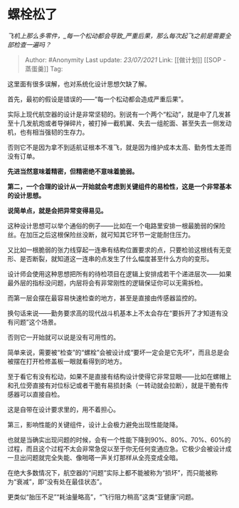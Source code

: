 # 螺栓松了
*飞机上那么多零件，_每一个松动都会导致_严重后果，那么每次起飞之前是需要全部检查一遍吗？*

> Author: #Anonymity
> Last update: *23/07/2021* 
> Link: [[做计划]] [[SOP - 蒸蛋羹]]
> Tag:   
  



这里面有很多误解，也对系统化设计思想欠缺了解。

首先，最初的假设是错误的——“每一个松动都会造成严重后果”。

实际上现代航空器的设计是非常坚韧的。别说有一个两个“松动”，就是中了几发甚至十几发航炮或者导弹碎片，被打掉一截机翼、失去一组舵面、甚至失去一侧发动机，也有相当强韧的生存力。

否则它不是因为拿不到适航证根本不准飞，就是因为维护成本太高、勤务性太差而没有订单。

**先进当然意味着精密，但精密绝不意味着脆弱。**

  

**第二，一个合理的设计从一开始就会考虑到关键组件的易检性，这是一个非常基本的设计思想。**

**说简单点，就是会把异常变得易见。**

这种设计思想可以举个通俗的例子——比如在一个电路里安排一根最脆弱的保险丝。在加压之后这根保险丝没断，就可知其它环节一定能耐住压力。

又比如一根脆弱的张力线穿起一连串有结构位置要求的点，只要检验这根线有无变形、是否断裂，就知道这一连串的点发生了什么幅度甚至什么方向的变形。

设计师会使用这种思想把所有的待检项目在逻辑上安排成若干个递进层次——如果最外层的指标没问题，内层将会有非常刚性的逻辑保证你可以无需拆检。

而第一层会摆在最容易快速检查的地方，甚至是直接由传感器监控的。

换句话来说——勤务要求高的现代战斗机基本上不太会存在“要拆开了才知道有没有问题”这个场景。

否则它一开始就可以说是没有可用性的。

简单来说，需要被“检查”的“螺栓”会被设计成“要坏一定会是它先坏”，而且总是会被摆在打开检修盖板一眼就看得到的地方。

至于看它有没有松动，如果不是直接有结构设计使得它非常显眼——比如在螺帽上和孔位旁直接有对位标记或者干脆有易损封条（一转动就会拉断），就是干脆有传感器可以直接自检。

这是自带在设计要求里的，用不着担心。

第三，影响性能的关键组件，设计上会极力避免出现性能陡降。

也就是当确实出现问题的时候，会有一个性能下降到90%、80%、70%、60%的过程，而且这个过程不太会非常急促以至于你无任何变通应急。它极少会被设计成一旦出问题就完全失能、像啪嗒一声关灯那样从全亮变成全暗。

在绝大多数情况下，航空器的“问题”实际上都不能被称为“损坏”，而只能被称为“衰减”，即“没有处在最佳状态”。

更类似“胎压不足”“耗油量略高”，“飞行阻力稍高”这类“亚健康”问题。